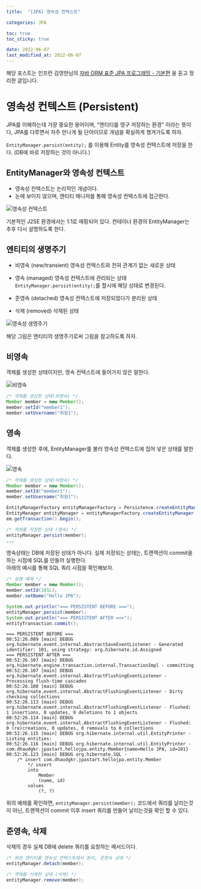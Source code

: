 ```yaml
---
title:  "[JPA] 영속성 컨텍스트"

categories: JPA

toc: true
toc_sticky: true

date: 2022-06-07
last_modified_at: 2022-06-07
---
```


해당 포스트는 인프런 김영한님의 [자바 ORM 표준 JPA 프로그래밍 - 기본편](https://www.inflearn.com/course/ORM-JPA-Basic/dashboard) 을 듣고 정리한 글입니다.

# 영속성 컨텍스트 (Persistent)

JPA를 이해하는데 가장 중요한 용어이며, "엔티티를 영구 저장하는 환경" 이라는 뜻이다, JPA를 다루면서 자주 만나게 될 단어이므로 개념을 확실하게 챙겨가도록 하자.

`EntityManager.persist(entity);` 를 이용해 Entity를 영속성 컨텍스트에 저장을 한다. (DB에 바로 저장하는 것이 아니다.)

## EntityManager와 영속성 컨텍스트

- 영속성 컨텍스트는 논리적인 개념이다.
- 눈에 보이지 않으며, 엔티티 매니저를 통해 영속성 컨텍스트에 접근한다.

![영속성 컨텍스트]({{site.url}}/assets/image/2022-06-07/persistent01.png)

기본적인 J2SE 환경에서는 1:1로 매핑되어 있다. 컨테이너 환경의 EntityManager는 추후 다시 설명하도록 한다.

## 엔티티의 생명주기

- 비영속 (new/transient)
    영속성 컨텍스트와 전혀 관계가 없는 새로운 상태

- 영속 (managed)
    영속성 컨텍스트에 관리되는 상태 `EntityManager.persist(entity);`를 할시에 해당 상태로 변경된다.

- 준영속 (detached)
    영속성 컨텍스트에 저장되었다가 분리된 상태

- 삭제 (removed)
    삭제된 상태

![영속성 생명주기]({{site.url}}/assets/image/2022-06-07/persistent02.png)

해당 그림은 엔티티의 생명주기로써 그림을 참고하도록 하자.

## 비영속

객체를 생성한 상태이지만, 영속 컨텍스트에 들어가지 않은 말한다.

![비영속]({{site.url}}/assets/image/2022-06-07/persistent03.png)

```java
/* 객체를 생성한 상태(비영속) */
Member member = new Member();
member.setId("member1");
member.setUsername("회원1");
```

## 영속

객체를 생성한 후에, EntityManager를 불러 영속성 컨텍스트에 집어 넣은 상태를 말한다.

![영속]({{site.url}}/assets/image/2022-06-07/persistent04.png)

```java
/* 객체를 생성한 상태(비영속) */
Member member = new Member();
member.setId("member1");
member.setUsername("회원1");

EntityManagerFactory entityManagerFactory = Persistence.createEntityManagerFactory("hello");
EntityManager entityManager = entityManagerFactory.createEntityManager();
em.getTransaction().begin();

/* 객체를 저장한 상태 (영속) */
entityManager.persist(member);
...
```

영속상태는 DB에 저장된 상태가 아니다. 실제 저장되는 상태는, 트랜잭션이 commit을 하는 시점에 SQL를 만들어 실행한다.  
아래의 예시를 통해 SQL 쿼리 시점을 확인해보자.

```java
/* 실행 예제 */
Member member = new Member();
member.setId(101L);
member.setName("Hello JPA");

System.out.println("=== PERSISTENT BEFORE ===");
entityManager.persist(member);
System.out.println("=== PERSISTENT AFTER ===");
entityTransaction.commit();
```

```shell
=== PERSISTENT BEFORE ===
00:52:26.089 [main] DEBUG org.hibernate.event.internal.AbstractSaveEventListener - Generated identifier: 101, using strategy: org.hibernate.id.Assigned
=== PERSISTENT AFTER ===
00:52:26.107 [main] DEBUG org.hibernate.engine.transaction.internal.TransactionImpl - committing
00:52:26.107 [main] DEBUG org.hibernate.event.internal.AbstractFlushingEventListener - Processing flush-time cascades
00:52:26.108 [main] DEBUG org.hibernate.event.internal.AbstractFlushingEventListener - Dirty checking collections
00:52:26.113 [main] DEBUG org.hibernate.event.internal.AbstractFlushingEventListener - Flushed: 1 insertions, 0 updates, 0 deletions to 1 objects
00:52:26.114 [main] DEBUG org.hibernate.event.internal.AbstractFlushingEventListener - Flushed: 0 (re)creations, 0 updates, 0 removals to 0 collections
00:52:26.115 [main] DEBUG org.hibernate.internal.util.EntityPrinter - Listing entities:
00:52:26.116 [main] DEBUG org.hibernate.internal.util.EntityPrinter - com.dhaudgkr.jpastart.hellojpa.entity.Member{name=Hello JPA, id=101}
00:52:26.123 [main] DEBUG org.hibernate.SQL - 
    /* insert com.dhaudgkr.jpastart.hellojpa.entity.Member
        */ insert 
        into
            Member
            (name, id) 
        values
            (?, ?)
```

위의 예제를 확인하면, `entityManager.persist(member);` 코드에서 쿼리를 날리는것이 아닌, 트랜잭션이 commit 이후 insert 쿼리를 만들어 날리는것을 확인 할 수 있다.

## 준영속, 삭제

삭제의 경우 실제 DB에 delete 쿼리를 요청하는 메서드이다.

```java
/* 회원 엔티티를 영속성 컨텍스트에서 분리, 준영속 상태 */
entityManager.detach(member);
```

```java
/* 객체를 삭제한 상태 (삭제) */
entityManager.remove(member);
```